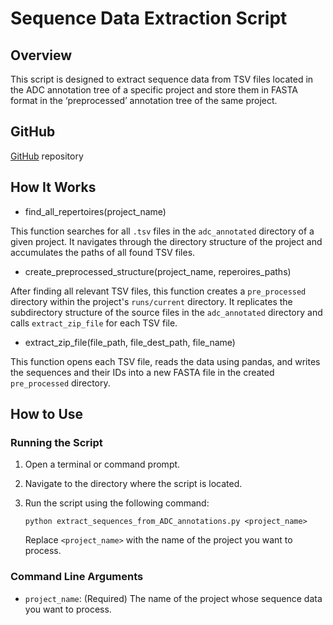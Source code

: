 # Sequence Data Extraction Script

## Overview

This script is designed to extract sequence data from TSV files located in the ADC annotation tree of a specific project and store them in FASTA format in the ‘preprocessed’ annotation tree of the same project.

## GitHub
  [GitHub](https://github.com/yaarilab/extract_sequences_from_ADC_annotations) repository

## How It Works

- find_all_repertoires(project_name)

This function searches for all `.tsv` files in the `adc_annotated` directory of a given project. It navigates through the directory structure of the project and accumulates the paths of all found TSV files.

- create_preprocessed_structure(project_name, reperoires_paths)

After finding all relevant TSV files, this function creates a `pre_processed` directory within the project's `runs/current` directory. It replicates the subdirectory structure of the source files in the `adc_annotated` directory and calls `extract_zip_file` for each TSV file.

- extract_zip_file(file_path, file_dest_path, file_name)

This function opens each TSV file, reads the data using pandas, and writes the sequences and their IDs into a new FASTA file in the created `pre_processed` directory.

## How to Use

### Running the Script

1. Open a terminal or command prompt.
2. Navigate to the directory where the script is located.
3. Run the script using the following command:

   ```
   python extract_sequences_from_ADC_annotations.py <project_name>
   ```

   Replace `<project_name>` with the name of the project you want to process.

### Command Line Arguments

- `project_name`: (Required) The name of the project whose sequence data you want to process.

